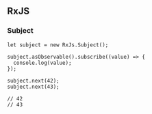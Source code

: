 ## RxJS

### Subject

```
let subject = new RxJs.Subject();

subject.asObservable().subscribe((value) => {
  console.log(value);
});

subject.next(42);
subject.next(43);

// 42
// 43
```
